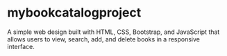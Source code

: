 # mybookcatalogproject
A simple web design built with HTML, CSS, Bootstrap, and JavaScript that allows users to view, search, add, and delete books in a responsive interface.
